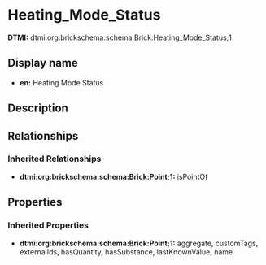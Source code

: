 # Heating_Mode_Status
**DTMI:** dtmi:org:brickschema:schema:Brick:Heating_Mode_Status;1
## Display name
- **en:** Heating Mode Status
## Description
## Relationships
### Inherited Relationships
* **dtmi:org:brickschema:schema:Brick:Point;1:** isPointOf
## Properties
### Inherited Properties
* **dtmi:org:brickschema:schema:Brick:Point;1:** aggregate, customTags, externalIds, hasQuantity, hasSubstance, lastKnownValue, name
